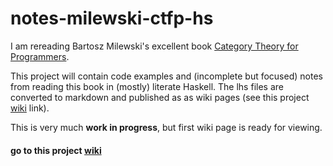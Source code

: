 # notes-milewski-ctfp-hs

I am rereading Bartosz Milewski's excellent book 
[Category Theory for Programmers](https://bartoszmilewski.com/2014/10/28/category-theory-for-programmers-the-preface/).

This project will contain code examples and (incomplete but focused) notes from reading this book in 
(mostly) literate Haskell.
The lhs files are converted to markdown and published as as wiki pages 
(see this project [wiki](https://github.com/rpeszek/notes-milewski-ctfp-hs/wiki/home) link). 

This is very much __work in progress__, but first wiki page is ready for viewing.

#### go to this project [wiki](https://github.com/rpeszek/notes-milewski-ctfp-hs/wiki/home)
